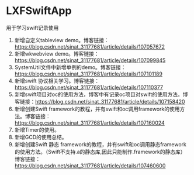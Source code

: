 # LXFSwiftApp
用于学习swift记录使用

1. 新增自定义tableview demo。博客链接：https://blog.csdn.net/sinat_31177681/article/details/107057672
2. 新增wkwebview demo。博客链接：https://blog.csdn.net/sinat_31177681/article/details/107099845
3. SystemUtil文件中新增单例的demo。博客链接：https://blog.csdn.net/sinat_31177681/article/details/107101189
4. 新增swift 协议相关学习。博客链接：https://blog.csdn.net/sinat_31177681/article/details/107110377
5. 新增swift项目对oc的使用方法，博客中有记录oc项目对swift的使用方法。博客链接：https://blog.csdn.net/sinat_31177681/article/details/107158420
6. 新增创建Swift framework的教程，并有swift和oc调用framework的使用方法。博客链接：https://blog.csdn.net/sinat_31177681/article/details/107160024
7. 新增Timer的使用。
8. 新增GCD的使用总结。
9. 新增创建Swift 静态 framework的教程，并有swift和oc调用静态framework的使用方法。（Swift不支持.a的静态库,因此只能制作.framework的静态库）博客链接：https://blog.csdn.net/sinat_31177681/article/details/107460600
